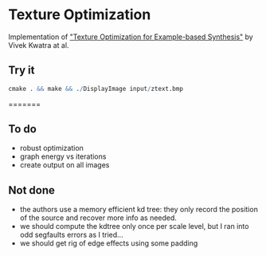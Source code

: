 Texture Optimization
====================

Implementation of ["Texture Optimization for Example-based Synthesis"](http://www.cc.gatech.edu/cpl/projects/textureoptimization/TO-final.pdf) by Vivek Kwatra at al.

## Try it

```r
cmake . && make && ./DisplayImage input/ztext.bmp
```
=======

## To do ##

- robust optimization 
- graph energy vs iterations
- create output on all images


## Not done ##

- the authors use a memory efficient kd tree: they only record the position of the source and recover more info as needed.
- we should compute the kdtree only once per scale level, but I ran into odd segfaults errors as I tried...
- we should get rig of edge effects using some padding
